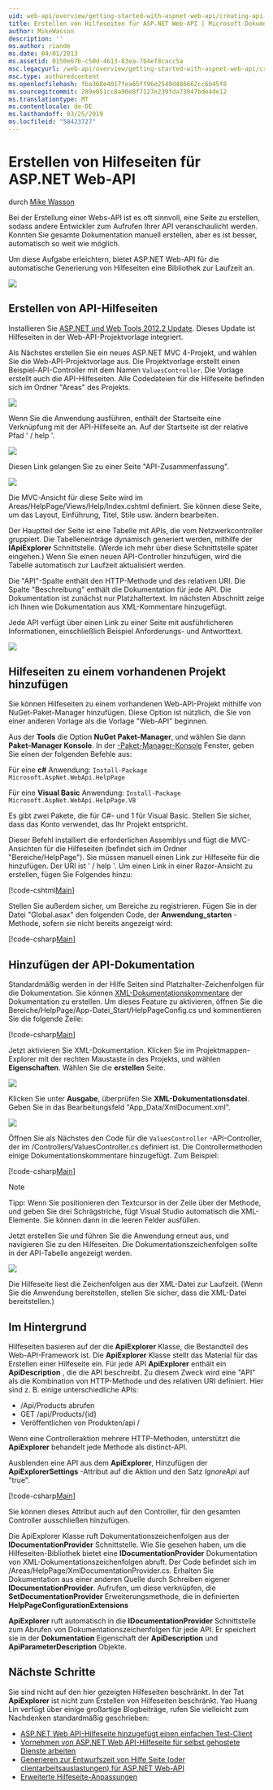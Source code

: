 ```yaml
---
uid: web-api/overview/getting-started-with-aspnet-web-api/creating-api-help-pages
title: Erstellen von Hilfeseiten für ASP.NET Web-API | Microsoft-Dokumentation
author: MikeWasson
description: ''
ms.author: riande
ms.date: 04/01/2013
ms.assetid: 0150e67b-c50d-4613-83ea-7b4ef8cacc5a
msc.legacyurl: /web-api/overview/getting-started-with-aspnet-web-api/creating-api-help-pages
msc.type: authoredcontent
ms.openlocfilehash: fba368e4017fea65ff96e2540d486662cc6b45f8
ms.sourcegitcommit: 289e051cc8a90e8f7127e239fda73047bde4de12
ms.translationtype: MT
ms.contentlocale: de-DE
ms.lasthandoff: 03/25/2019
ms.locfileid: "58423727"
---
```

<a name="creating-help-pages-for-aspnet-web-api"></a>Erstellen von Hilfeseiten für ASP.NET Web-API
====================
durch [Mike Wasson](https://github.com/MikeWasson)

Bei der Erstellung einer Webs-API ist es oft sinnvoll, eine Seite zu erstellen, sodass andere Entwickler zum Aufrufen Ihrer API veranschaulicht werden. Konnten Sie gesamte Dokumentation manuell erstellen, aber es ist besser, automatisch so weit wie möglich.

Um diese Aufgabe erleichtern, bietet ASP.NET Web-API für die automatische Generierung von Hilfeseiten eine Bibliothek zur Laufzeit an.

![](creating-api-help-pages/_static/image1.png)

## <a name="creating-api-help-pages"></a>Erstellen von API-Hilfeseiten

Installieren Sie [ASP.NET und Web Tools 2012.2 Update](https://go.microsoft.com/fwlink/?LinkId=282650). Dieses Update ist Hilfeseiten in der Web-API-Projektvorlage integriert.

Als Nächstes erstellen Sie ein neues ASP.NET MVC 4-Projekt, und wählen Sie die Web-API-Projektvorlage aus. Die Projektvorlage erstellt einen Beispiel-API-Controller mit dem Namen `ValuesController`. Die Vorlage erstellt auch die API-Hilfeseiten. Alle Codedateien für die Hilfeseite befinden sich im Ordner "Areas" des Projekts.

![](creating-api-help-pages/_static/image2.png)

Wenn Sie die Anwendung ausführen, enthält der Startseite eine Verknüpfung mit der API-Hilfeseite an. Auf der Startseite ist der relative Pfad ' / help '.

![](creating-api-help-pages/_static/image3.png)

Diesen Link gelangen Sie zu einer Seite "API-Zusammenfassung".

![](creating-api-help-pages/_static/image4.png)

Die MVC-Ansicht für diese Seite wird im Areas/HelpPage/Views/Help/Index.cshtml definiert. Sie können diese Seite, um das Layout, Einführung, Titel, Stile usw. ändern bearbeiten.

Der Hauptteil der Seite ist eine Tabelle mit APIs, die vom Netzwerkcontroller gruppiert. Die Tabelleneinträge dynamisch generiert werden, mithilfe der **IApiExplorer** Schnittstelle. (Werde ich mehr über diese Schnittstelle später eingehen.) Wenn Sie einen neuen API-Controller hinzufügen, wird die Tabelle automatisch zur Laufzeit aktualisiert werden.

Die "API"-Spalte enthält den HTTP-Methode und des relativen URI. Die Spalte "Beschreibung" enthält die Dokumentation für jede API. Die Dokumentation ist zunächst nur Platzhaltertext. Im nächsten Abschnitt zeige ich Ihnen wie Dokumentation aus XML-Kommentare hinzugefügt.

Jede API verfügt über einen Link zu einer Seite mit ausführlicheren Informationen, einschließlich Beispiel Anforderungs- und Antworttext.

![](creating-api-help-pages/_static/image5.png)

## <a name="adding-help-pages-to-an-existing-project"></a>Hilfeseiten zu einem vorhandenen Projekt hinzufügen

Sie können Hilfeseiten zu einem vorhandenen Web-API-Projekt mithilfe von NuGet-Paket-Manager hinzufügen. Diese Option ist nützlich, die Sie von einer anderen Vorlage als die Vorlage "Web-API" beginnen.

Aus der **Tools** die Option **NuGet Paket-Manager**, und wählen Sie dann **Paket-Manager Konsole**. In der [-Paket-Manager-Konsole](http://docs.nuget.org/docs/start-here/using-the-package-manager-console) Fenster, geben Sie einen der folgenden Befehle aus:

Für eine **c#** Anwendung: `Install-Package Microsoft.AspNet.WebApi.HelpPage`

Für eine **Visual Basic** Anwendung: `Install-Package Microsoft.AspNet.WebApi.HelpPage.VB`

Es gibt zwei Pakete, die für C#- und 1 für Visual Basic. Stellen Sie sicher, dass das Konto verwendet, das Ihr Projekt entspricht.

Dieser Befehl installiert die erforderlichen Assemblys und fügt die MVC-Ansichten für die Hilfeseiten (befindet sich im Ordner "Bereiche/HelpPage"). Sie müssen manuell einen Link zur Hilfeseite für die hinzufügen. Der URI ist ' / help '. Um einen Link in einer Razor-Ansicht zu erstellen, fügen Sie Folgendes hinzu:

[!code-cshtml[Main](creating-api-help-pages/samples/sample1.cshtml)]

Stellen Sie außerdem sicher, um Bereiche zu registrieren. Fügen Sie in der Datei "Global.asax" den folgenden Code, der **Anwendung\_starten** -Methode, sofern sie nicht bereits angezeigt wird:

[!code-csharp[Main](creating-api-help-pages/samples/sample2.cs?highlight=4)]

## <a name="adding-api-documentation"></a>Hinzufügen der API-Dokumentation

Standardmäßig werden in der Hilfe Seiten sind Platzhalter-Zeichenfolgen für die Dokumentation. Sie können [XML-Dokumentationskommentare](https://msdn.microsoft.com/library/b2s063f7.aspx) der Dokumentation zu erstellen. Um dieses Feature zu aktivieren, öffnen Sie die Bereiche/HelpPage/App-Datei\_Start/HelpPageConfig.cs und kommentieren Sie die folgende Zeile:

[!code-csharp[Main](creating-api-help-pages/samples/sample3.cs)]

Jetzt aktivieren Sie XML-Dokumentation. Klicken Sie im Projektmappen-Explorer mit der rechten Maustaste in des Projekts, und wählen **Eigenschaften**. Wählen Sie die **erstellen** Seite.

![](creating-api-help-pages/_static/image6.png)

Klicken Sie unter **Ausgabe**, überprüfen Sie **XML-Dokumentationsdatei**. Geben Sie in das Bearbeitungsfeld "App\_Data/XmlDocument.xml".

![](creating-api-help-pages/_static/image7.png)

Öffnen Sie als Nächstes den Code für die `ValuesController` -API-Controller, der im /Controllers/ValuesController.cs definiert ist. Die Controllermethoden einige Dokumentationskommentare hinzugefügt. Zum Beispiel:

[!code-csharp[Main](creating-api-help-pages/samples/sample4.cs)]

> [!NOTE]
> Tipp: Wenn Sie positionieren den Textcursor in der Zeile über der Methode, und geben Sie drei Schrägstriche, fügt Visual Studio automatisch die XML-Elemente. Sie können dann in die leeren Felder ausfüllen.


Jetzt erstellen Sie und führen Sie die Anwendung erneut aus, und navigieren Sie zu den Hilfeseiten. Die Dokumentationszeichenfolgen sollte in der API-Tabelle angezeigt werden.

![](creating-api-help-pages/_static/image8.png)

Die Hilfeseite liest die Zeichenfolgen aus der XML-Datei zur Laufzeit. (Wenn Sie die Anwendung bereitstellen, stellen Sie sicher, dass die XML-Datei bereitstellen.)

## <a name="under-the-hood"></a>Im Hintergrund

Hilfeseiten basieren auf der die **ApiExplorer** Klasse, die Bestandteil des Web-API-Framework ist. Die **ApiExplorer** Klasse stellt das Material für das Erstellen einer Hilfeseite ein. Für jede API **ApiExplorer** enthält ein **ApiDescription** , die die API beschreibt. Zu diesem Zweck wird eine "API" als die Kombination von HTTP-Methode und des relativen URI definiert. Hier sind z. B. einige unterschiedliche APIs:

- /Api/Products abrufen
- GET /api/Products/{id}
- Veröffentlichen von Produkten/api /

Wenn eine Controlleraktion mehrere HTTP-Methoden, unterstützt die **ApiExplorer** behandelt jede Methode als distinct-API.

Ausblenden eine API aus dem **ApiExplorer**, Hinzufügen der **ApiExplorerSettings** -Attribut auf die Aktion und den Satz *IgnoreApi* auf "true".

[!code-csharp[Main](creating-api-help-pages/samples/sample5.cs)]

Sie können dieses Attribut auch auf den Controller, für den gesamten Controller ausschließen hinzufügen.

Die ApiExplorer Klasse ruft Dokumentationszeichenfolgen aus der **IDocumentationProvider** Schnittstelle. Wie Sie gesehen haben, um die Hilfeseiten-Bibliothek bietet eine **IDocumentationProvider** Dokumentation von XML-Dokumentationszeichenfolgen abruft. Der Code befindet sich im /Areas/HelpPage/XmlDocumentationProvider.cs. Erhalten Sie Dokumentation aus einer anderen Quelle durch Schreiben eigener **IDocumentationProvider**. Aufrufen, um diese verknüpfen, die **SetDocumentationProvider** Erweiterungsmethode, die in definierten **HelpPageConfigurationExtensions**

**ApiExplorer** ruft automatisch in die **IDocumentationProvider** Schnittstelle zum Abrufen von Dokumentationszeichenfolgen für jede API. Er speichert sie in der **Dokumentation** Eigenschaft der **ApiDescription** und **ApiParameterDescription** Objekte.

## <a name="next-steps"></a>Nächste Schritte

Sie sind nicht auf den hier gezeigten Hilfeseiten beschränkt. In der Tat **ApiExplorer** ist nicht zum Erstellen von Hilfeseiten beschränkt. Yao Huang Lin verfügt über einige großartige Blogbeiträge, rufen Sie vielleicht zum Nachdenken standardmäßig geschrieben:

- [ASP.NET Web API-Hilfeseite hinzugefügt einen einfachen Test-Client](https://blogs.msdn.com/b/yaohuang1/archive/2012/12/02/adding-a-simple-test-client-to-asp-net-web-api-help-page.aspx)
- [Vornehmen von ASP.NET Web API-Hilfeseite für selbst gehostete Dienste arbeiten](https://blogs.msdn.com/b/yaohuang1/archive/2012/12/20/making-asp-net-web-api-help-page-work-on-self-hosted-services.aspx)
- [Generieren zur Entwurfszeit von Hilfe Seite (oder clientarbeitsauslastungen) für ASP.NET Web-API](https://blogs.msdn.com/b/yaohuang1/archive/2013/01/20/design-time-generation-of-help-page-or-proxy-for-asp-net-web-api.aspx)
- [Erweiterte Hilfeseite-Anpassungen](https://blogs.msdn.com/b/yaohuang1/archive/2012/12/10/asp-net-web-api-help-page-part-3-advanced-help-page-customizations.aspx)
